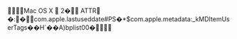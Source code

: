     Mac OS X         2   �     
                                      ATTR      
   �   :                  �     com.apple.lastuseddate#PS       �   \*  $com.apple.metadata:\_kMDItemUserTags  ��H`    ��A)    bplist00�                            
